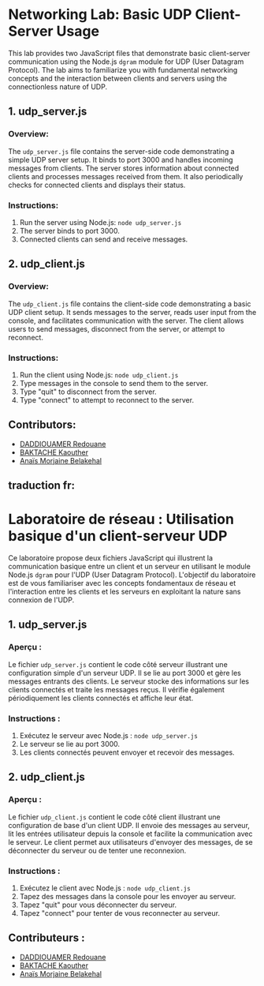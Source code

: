 # Networking Lab: Basic UDP Client-Server Usage

This lab provides two JavaScript files that demonstrate basic client-server communication using the Node.js `dgram` module for UDP (User Datagram Protocol). The lab aims to familiarize you with fundamental networking concepts and the interaction between clients and servers using the connectionless nature of UDP.

## 1. udp_server.js

### Overview:

The `udp_server.js` file contains the server-side code demonstrating a simple UDP server setup. It binds to port 3000 and handles incoming messages from clients. The server stores information about connected clients and processes messages received from them. It also periodically checks for connected clients and displays their status.

### Instructions:

1. Run the server using Node.js: `node udp_server.js`
2. The server binds to port 3000.
3. Connected clients can send and receive messages.

## 2. udp_client.js

### Overview:

The `udp_client.js` file contains the client-side code demonstrating a basic UDP client setup. It sends messages to the server, reads user input from the console, and facilitates communication with the server. The client allows users to send messages, disconnect from the server, or attempt to reconnect.

### Instructions:

1. Run the client using Node.js: `node udp_client.js`
2. Type messages in the console to send them to the server.
3. Type "quit" to disconnect from the server.
4. Type "connect" to attempt to reconnect to the server.

## Contributors:

- [DADDIOUAMER Redouane](mailto:redouane.daddiouamer@univ-constantine2.dz)
- [BAKTACHE Kaouther](mailto:kaouther.baktache@univ-constantine2.dz)
- [Anaïs Morjaine Belakehal](mailto:anais.belakehal1@univ-constantine2.dz)

## traduction fr:

# Laboratoire de réseau : Utilisation basique d'un client-serveur UDP

Ce laboratoire propose deux fichiers JavaScript qui illustrent la communication basique entre un client et un serveur en utilisant le module Node.js `dgram` pour l'UDP (User Datagram Protocol). L'objectif du laboratoire est de vous familiariser avec les concepts fondamentaux de réseau et l'interaction entre les clients et les serveurs en exploitant la nature sans connexion de l'UDP.

## 1. udp_server.js

### Aperçu :

Le fichier `udp_server.js` contient le code côté serveur illustrant une configuration simple d'un serveur UDP. Il se lie au port 3000 et gère les messages entrants des clients. Le serveur stocke des informations sur les clients connectés et traite les messages reçus. Il vérifie également périodiquement les clients connectés et affiche leur état.

### Instructions :

1. Exécutez le serveur avec Node.js : `node udp_server.js`
2. Le serveur se lie au port 3000.
3. Les clients connectés peuvent envoyer et recevoir des messages.

## 2. udp_client.js

### Aperçu :

Le fichier `udp_client.js` contient le code côté client illustrant une configuration de base d'un client UDP. Il envoie des messages au serveur, lit les entrées utilisateur depuis la console et facilite la communication avec le serveur. Le client permet aux utilisateurs d'envoyer des messages, de se déconnecter du serveur ou de tenter une reconnexion.

### Instructions :

1. Exécutez le client avec Node.js : `node udp_client.js`
2. Tapez des messages dans la console pour les envoyer au serveur.
3. Tapez "quit" pour vous déconnecter du serveur.
4. Tapez "connect" pour tenter de vous reconnecter au serveur.

## Contributeurs :

- [DADDIOUAMER Redouane](mailto:redouane.daddiouamer@univ-constantine2.dz)
- [BAKTACHE Kaouther](mailto:kaouther.baktache@univ-constantine2.dz)
- [Anaïs Morjaine Belakehal](mailto:anais.belakehal1@univ-constantine2.dz)
